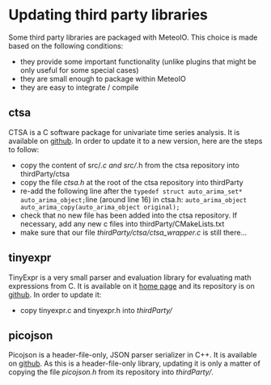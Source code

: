 # Updating third party libraries

Some third party libraries are packaged with MeteoIO. This choice is made based on the following conditions:
 * they provide some important functionality (unlike plugins that might be only useful for some special cases)
 * they are small enough to package within MeteoIO
 * they are easy to integrate / compile


## ctsa
CTSA is a C software package for univariate time series analysis. It is available on [github](https://github.com/rafat/ctsa). In order to update it to a new version, here are the steps to follow:
 * copy the content of src/*.c and src/*.h from the ctsa repository into thirdParty/ctsa
 * copy the file *ctsa.h* at the root of the ctsa repository into thirdParty
 * re-add the following line after the `typedef struct auto_arima_set* auto_arima_object;`line (around line 16) in ctsa.h: `auto_arima_object auto_arima_copy(auto_arima_object original);`
 * check that no new file has been added into the ctsa repository. If necessary, add any new c files into thirdParty/CMakeLists.txt
 * make sure that our file *thirdParty/ctsa/ctsa_wrapper.c* is still there...


## tinyexpr
TinyExpr is a very small parser and evaluation library for evaluating math expressions from C. It is available on it [home page](https://codeplea.com/tinyexpr) and its repository is on [github](https://github.com/codeplea/tinyexpr). In order to update it:
 * copy tinyexpr.c and tinyexpr.h into *thirdParty/*


## picojson
Picojson is a header-file-only, JSON parser serializer in C++. It is available on [github](https://github.com/kazuho/picojson). As this is a header-file-only library, updating it is only a matter of copying the file *picojson.h* from its repository into *thirdParty/*.
